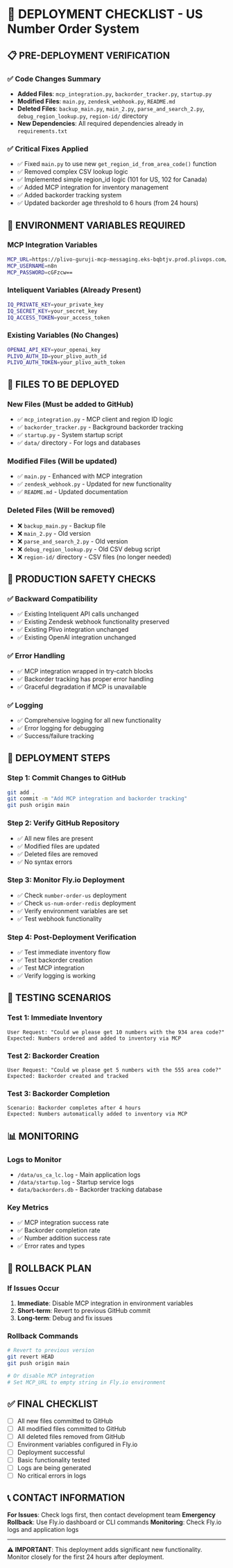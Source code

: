 # 🚀 DEPLOYMENT CHECKLIST - US Number Order System

## 📋 **PRE-DEPLOYMENT VERIFICATION**

### ✅ **Code Changes Summary**
- **Added Files**: `mcp_integration.py`, `backorder_tracker.py`, `startup.py`
- **Modified Files**: `main.py`, `zendesk_webhook.py`, `README.md`
- **Deleted Files**: `backup_main.py`, `main_2.py`, `parse_and_search_2.py`, `debug_region_lookup.py`, `region-id/` directory
- **New Dependencies**: All required dependencies already in `requirements.txt`

### ✅ **Critical Fixes Applied**
- ✅ Fixed `main.py` to use new `get_region_id_from_area_code()` function
- ✅ Removed complex CSV lookup logic
- ✅ Implemented simple region_id logic (101 for US, 102 for Canada)
- ✅ Added MCP integration for inventory management
- ✅ Added backorder tracking system
- ✅ Updated backorder age threshold to 6 hours (from 24 hours)

## 🔧 **ENVIRONMENT VARIABLES REQUIRED**

### **MCP Integration Variables**
```bash
MCP_URL=https://plivo-guruji-mcp-messaging.eks-bqbtjv.prod.plivops.com/query
MCP_USERNAME=n8n
MCP_PASSWORD=cGFzcw==
```

### **Inteliquent Variables** (Already Present)
```bash
IQ_PRIVATE_KEY=your_private_key
IQ_SECRET_KEY=your_secret_key
IQ_ACCESS_TOKEN=your_access_token
```

### **Existing Variables** (No Changes)
```bash
OPENAI_API_KEY=your_openai_key
PLIVO_AUTH_ID=your_plivo_auth_id
PLIVO_AUTH_TOKEN=your_plivo_auth_token
```

## 📁 **FILES TO BE DEPLOYED**

### **New Files** (Must be added to GitHub)
- ✅ `mcp_integration.py` - MCP client and region ID logic
- ✅ `backorder_tracker.py` - Background backorder tracking
- ✅ `startup.py` - System startup script
- ✅ `data/` directory - For logs and databases

### **Modified Files** (Will be updated)
- ✅ `main.py` - Enhanced with MCP integration
- ✅ `zendesk_webhook.py` - Updated for new functionality
- ✅ `README.md` - Updated documentation

### **Deleted Files** (Will be removed)
- ❌ `backup_main.py` - Backup file
- ❌ `main_2.py` - Old version
- ❌ `parse_and_search_2.py` - Old version
- ❌ `debug_region_lookup.py` - Old CSV debug script
- ❌ `region-id/` directory - CSV files (no longer needed)

## 🚨 **PRODUCTION SAFETY CHECKS**

### ✅ **Backward Compatibility**
- ✅ Existing Inteliquent API calls unchanged
- ✅ Existing Zendesk webhook functionality preserved
- ✅ Existing Plivo integration unchanged
- ✅ Existing OpenAI integration unchanged

### ✅ **Error Handling**
- ✅ MCP integration wrapped in try-catch blocks
- ✅ Backorder tracking has proper error handling
- ✅ Graceful degradation if MCP is unavailable

### ✅ **Logging**
- ✅ Comprehensive logging for all new functionality
- ✅ Error logging for debugging
- ✅ Success/failure tracking

## 🔄 **DEPLOYMENT STEPS**

### **Step 1: Commit Changes to GitHub**
```bash
git add .
git commit -m "Add MCP integration and backorder tracking"
git push origin main
```

### **Step 2: Verify GitHub Repository**
- ✅ All new files are present
- ✅ Modified files are updated
- ✅ Deleted files are removed
- ✅ No syntax errors

### **Step 3: Monitor Fly.io Deployment**
- ✅ Check `number-order-us` deployment
- ✅ Check `us-num-order-redis` deployment
- ✅ Verify environment variables are set
- ✅ Test webhook functionality

### **Step 4: Post-Deployment Verification**
- ✅ Test immediate inventory flow
- ✅ Test backorder creation
- ✅ Test MCP integration
- ✅ Verify logging is working

## 🧪 **TESTING SCENARIOS**

### **Test 1: Immediate Inventory**
```
User Request: "Could we please get 10 numbers with the 934 area code?"
Expected: Numbers ordered and added to inventory via MCP
```

### **Test 2: Backorder Creation**
```
User Request: "Could we please get 5 numbers with the 555 area code?"
Expected: Backorder created and tracked
```

### **Test 3: Backorder Completion**
```
Scenario: Backorder completes after 4 hours
Expected: Numbers automatically added to inventory via MCP
```

## 📊 **MONITORING**

### **Logs to Monitor**
- `/data/us_ca_lc.log` - Main application logs
- `/data/startup.log` - Startup service logs
- `data/backorders.db` - Backorder tracking database

### **Key Metrics**
- ✅ MCP integration success rate
- ✅ Backorder completion rate
- ✅ Number addition success rate
- ✅ Error rates and types

## 🚨 **ROLLBACK PLAN**

### **If Issues Occur**
1. **Immediate**: Disable MCP integration in environment variables
2. **Short-term**: Revert to previous GitHub commit
3. **Long-term**: Debug and fix issues

### **Rollback Commands**
```bash
# Revert to previous version
git revert HEAD
git push origin main

# Or disable MCP integration
# Set MCP_URL to empty string in Fly.io environment
```

## ✅ **FINAL CHECKLIST**

- [ ] All new files committed to GitHub
- [ ] All modified files committed to GitHub
- [ ] All deleted files removed from GitHub
- [ ] Environment variables configured in Fly.io
- [ ] Deployment successful
- [ ] Basic functionality tested
- [ ] Logs are being generated
- [ ] No critical errors in logs

## 📞 **CONTACT INFORMATION**

**For Issues**: Check logs first, then contact development team
**Emergency Rollback**: Use Fly.io dashboard or CLI commands
**Monitoring**: Check Fly.io logs and application logs

---

**⚠️ IMPORTANT**: This deployment adds significant new functionality. Monitor closely for the first 24 hours after deployment. 